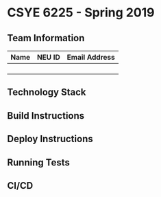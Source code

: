 # CSYE 6225 - Spring 2019

## Team Information

| Name | NEU ID | Email Address |
| --- | --- | --- |
| | | |
| | | |
| | | |
| | | |

## Technology Stack


## Build Instructions


## Deploy Instructions


## Running Tests


## CI/CD


